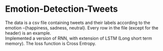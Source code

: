 # Emotion-Detection-Tweets 
The data is a csv file containing tweets and their labels according to the emotion –{happiness, sadness, neutral}. Every row in the file (except for the header) is an
example.
<br>
Implemented  a version of RNN, with extension of LSTM (Long short term memory). 
The loss function is Cross Entropy. 
